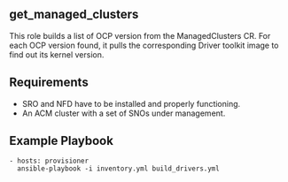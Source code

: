 ## get_managed_clusters

This role builds a list of OCP version from the ManagedClusters CR.
For each OCP version found, it pulls the corresponding Driver toolkit image to
find out its kernel version.

## Requirements

- SRO and NFD have to be installed and properly functioning.
- An ACM cluster with a set of SNOs under management.

## Example Playbook

    - hosts: provisioner
      ansible-playbook -i inventory.yml build_drivers.yml

